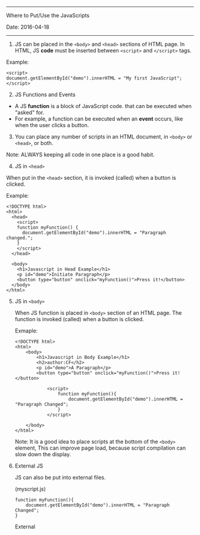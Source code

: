 -----------------------------------------------------
Where to Put/Use the JavaScripts

Date: 2016-04-18

-----------------------------------------------------

1. JS can be placed in the `<body>` and `<head>` sections of HTML page. In HTML, 
	JS **code** must be inserted between `<script>` and `</script>` tags.

  Example:
  
  ```
  <script>
  document.getElementById("demo").innerHTML = "My first JavaScript";
  </script>
  ```

2. JS Functions and Events

  * A JS **function** is a block of JavaScript code. that can be executed when 
	"asked" for.
  * For example, a function can be executed when an **event** occurs, like when 
	the user clicks a button.

3. You can place any number of scripts in an HTML document, in `<body>` or 
	`<head>`, or both.

  Note: ALWAYS keeping all code in one place is a good habit.
  
4. JS in `<head>`

  When put in the `<head>` section, it is invoked (called) when a button is 
	clicked.
  
  Example:
  
  ```
  <!DOCTYPE html>
  <html>
    <head>
      <script>
      function myFunction() {
        document.getElementById("demo").innerHTML = "Paragraph changed.";
      }
      </script>
    </head>

    <body>
      <h1>Javascript in Head Example</h1>
      <p id="demo">Initiate Paragraph</p>
      <button type="button" onclick="myFunction()">Press it!</button>
    </body>
  </html>
  ```

5. JS in `<body>`

	When JS function is placed in `<body>` section of an HTML page. The function 
	is invoked (called) when a button is clicked.

	Exmaple:

	```
	<!DOCTYPE html>
	<html>
		<body>
			<h1>Javascript in Body Example</h1>
			<h2>author:CF</h2>
			<p id="demo">A Paragraph</p>
			<button type="button" onclick="myFunction()">Press it!</button>

				<script>
					function myFunction(){
						document.getElementById("demo").innerHTML = "Paragraph Changed";
					}
				</script>

		</body>
	</html>
	```

	Note: It is a good idea to place scripts at the bottom of the `<body>` element,
	This can improve page load, because script compilation can slow down the 
	display.

6. External JS

	JS can also be put into external files.

	(myscript.js)

	```
	function myFunction(){
		document.getElementById("demo").innerHTML = "Paragraph Changed";
	}
	```

	External





